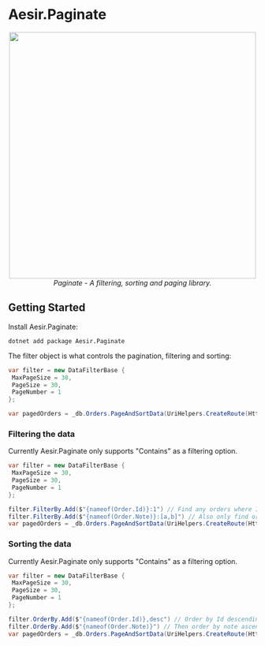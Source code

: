 
# Aesir.Paginate

<div align="center">
<img src="https://user-images.githubusercontent.com/11881500/233813775-56bc5716-72ed-46a5-8c01-d9c582aae11f.jpg" width="500"/>
</div>
<div align="center">
  <i>Paginate - A filtering, sorting and paging library.</i>
</div>

## Getting Started

Install Aesir.Paginate:

`dotnet add package Aesir.Paginate`

The filter object is what controls the pagination, filtering and sorting:

```csharp
var filter = new DataFilterBase {
 MaxPageSize = 30,
 PageSize = 30,
 PageNumber = 1
};

var pagedOrders = _db.Orders.PageAndSortData(UriHelpers.CreateRoute(HttpContext.Request), filter);
```

### Filtering the data

Currently Aesir.Paginate only supports "Contains" as a filtering option.

```csharp
var filter = new DataFilterBase {
 MaxPageSize = 30,
 PageSize = 30,
 PageNumber = 1
};

filter.FilterBy.Add($"{nameof(Order.Id)}:1") // Find any orders where Id contains 1
filter.FilterBy.Add($"{nameof(Order.Note)}:[a,b]") // Also only find orders where the note contains a OR b
var pagedOrders = _db.Orders.PageAndSortData(UriHelpers.CreateRoute(HttpContext.Request), filter);
```

### Sorting the data

Currently Aesir.Paginate only supports "Contains" as a filtering option.

```csharp
var filter = new DataFilterBase {
 MaxPageSize = 30,
 PageSize = 30,
 PageNumber = 1
};

filter.OrderBy.Add($"{nameof(Order.Id)},desc") // Order by Id descending
filter.OrderBy.Add($"{nameof(Order.Note)}") // Then order by note ascending
var pagedOrders = _db.Orders.PageAndSortData(UriHelpers.CreateRoute(HttpContext.Request), filter);
```

